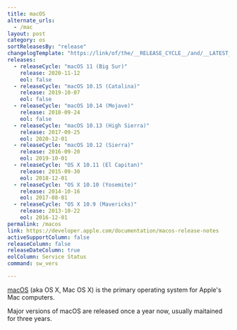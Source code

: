 ```yaml
---
title: macOS
alternate_urls:
  - /mac
layout: post
category: os
sortReleasesBy: "release"
changelogTemplate: "https://link/of/the/__RELEASE_CYCLE__/and/__LATEST__/version"
releases:
  - releaseCycle: "macOS 11 (Big Sur)"
    release: 2020-11-12
    eol: false
  - releaseCycle: "macOS 10.15 (Catalina)"
    release: 2019-10-07
    eol: false
  - releaseCycle: "macOS 10.14 (Mojave)"
    release: 2018-09-24
    eol: false
  - releaseCycle: "macOS 10.13 (High Sierra)"
    release: 2017-09-25
    eol: 2020-12-01
  - releaseCycle: "macOS 10.12 (Sierra)"
    release: 2016-09-20
    eol: 2019-10-01
  - releaseCycle: "OS X 10.11 (El Capitan)"
    release: 2015-09-30
    eol: 2018-12-01
  - releaseCycle: "OS X 10.10 (Yosemite)"
    release: 2014-10-16
    eol: 2017-08-01
  - releaseCycle: "OS X 10.9 (Mavericks)"
    release: 2013-10-22
    eol: 2016-12-01
permalink: /macos
link: https://developer.apple.com/documentation/macos-release-notes
activeSupportColumn: false
releaseColumn: false
releaseDateColumn: true
eolColumn: Service Status
command: sw_vers

---
```

[macOS](https://en.wikipedia.org/wiki/MacOS) (aka OS X, Mac OS X) is the primary operating system for Apple's Mac computers.

Major versions of macOS are released once a year now, usually maitained for three years.
